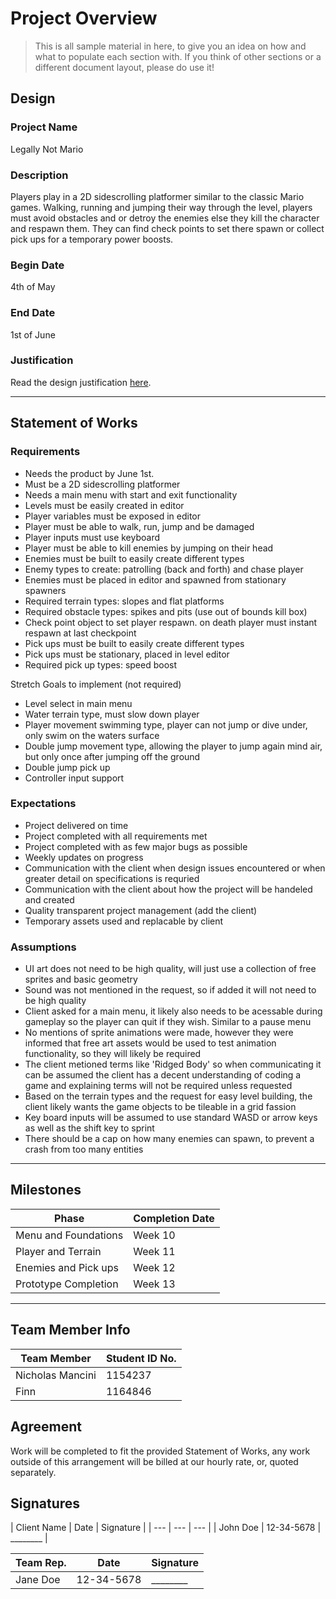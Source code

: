 # Project Overview
[//]: # (This section is an example structure for the proposal to your client.)

>This is all sample material in here, to give you an idea on how and what to populate each section with. If you think of other sections or a different document layout, please do use it!

## Design
[//]: # (How will you meet the client's brief, their expectations, and their requirements.)

### Project Name
Legally Not Mario

### Description
[//]: # (This is the elevator pitch, sell the idea)
Players play in a 2D sidescrolling platformer similar to the classic Mario games. Walking, running and jumping their way through the level, players must avoid obstacles and or detroy the enemies else they kill the character and respawn them. They can find check points to set there spawn or collect pick ups for a temporary power boosts.

### Begin Date
4th of May

### End Date
1st of June

### Justification
Read the design justification [here](project_justification.md).

---

## Statement of Works
[//]: # (This section is about managing expectations; list out all of the qualities that will be in the final product)

### Requirements
[//]: # (What are the requirements of the finished project?)
* Needs the product by June 1st.
* Must be a 2D sidescrolling platformer
* Needs a main menu with start and exit functionality
* Levels must be easily created in editor
* Player variables must be exposed in editor
* Player must be able to walk, run, jump and be damaged
* Player inputs must use keyboard
* Player must be able to kill enemies by jumping on their head
* Enemies must be built to easily create different types
* Enemy types to create: patrolling (back and forth) and chase player
* Enemies must be placed in editor and spawned from stationary spawners
* Required terrain types: slopes and flat platforms
* Required obstacle types: spikes and pits (use out of bounds kill box)
* Check point object to set player respawn. on death player must instant respawn at last checkpoint
* Pick ups must be built to easily create different types
* Pick ups must be stationary, placed in level editor
* Required pick up types: speed boost

Stretch Goals to implement (not required)
* Level select in main menu
* Water terrain type, must slow down player
* Player movement swimming type, player can not jump or dive under, only swim on the waters surface
* Double jump movement type, allowing the player to jump again mind air, but only once after jumping off the ground
* Double jump pick up
* Controller input support

### Expectations
[//]: # (What are the client's expectations?)
* Project delivered on time
* Project completed with all requirements met
* Project completed with as few major bugs as possible
* Weekly updates on progress
* Communication with the client when design issues encountered or when greater detail on specifications is requried
* Communication with the client about how the project will be handeled and created
* Quality transparent project management (add the client)
* Temporary assets used and replacable by client

### Assumptions
[//]: # (What are you assuming based on client responses)
* UI art does not need to be high quality, will just use a collection of free sprites and basic geometry
* Sound was not mentioned in the request, so if added it will not need to be high quality
* Client asked for a main menu, it likely also needs to be acessable during gameplay so the player can quit if they wish. Similar to a pause menu
* No mentions of sprite animations were made, however they were informed that free art assets would be used to test animation functionality, so they will likely be required
* The client metioned terms like 'Ridged Body' so when communicating it can be assumed the client has a decent understanding of coding a game and explaining terms will not be required unless requested
* Based on the terrain types and the request for easy level building, the client likely wants the game objects to be tileable in a grid fassion
* Key board inputs will be assumed to use standard WASD or arrow keys as well as the shift key to sprint
* There should be a cap on how many enemies can spawn, to prevent a crash from too many entities

---

[//]: # (### Schedule of Rates)
[//]: # (This is where you would list your hourly rates and time estimations)

## Milestones
| Phase | Completion Date |
| --- | --- |
| Menu and Foundations | Week 10 |
| Player and Terrain | Week 11 |
| Enemies and Pick ups | Week 12 |
| Prototype Completion | Week 13 |

---

## Team Member Info
| Team Member | Student ID No. |
| --- | --- |
| Nicholas Mancini | 1154237 |
| Finn | 1164846 |

## Agreement
[//]: # (List out the arrangement)
Work will be completed to fit the provided Statement of Works, any work outside of this arrangement will be billed at our hourly rate, or, quoted separately.

## Signatures
[//]: # (If dealing in person, agreements should be signed so that additional work can be billed)
| Client Name | Date | Signature |
| --- | --- | --- |
| John Doe | 12-34-5678 | ________ |

| Team Rep. | Date | Signature |
| --- | --- | --- |
| Jane Doe | 12-34-5678 | ________ |
